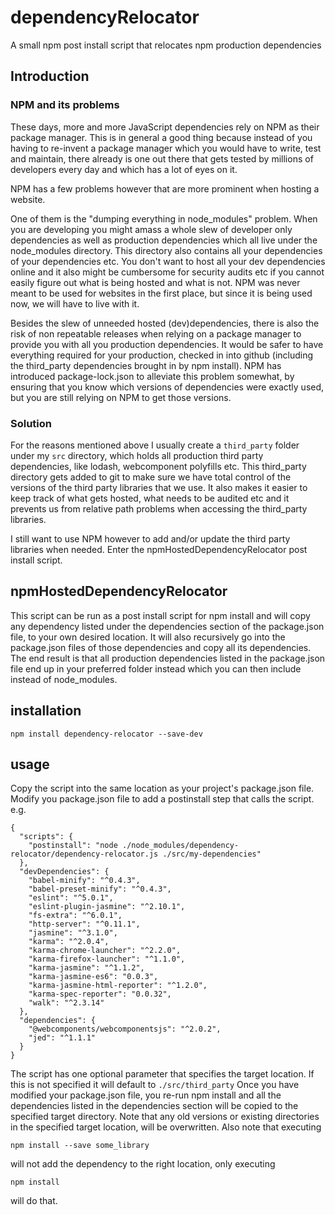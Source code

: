 # dependencyRelocator
A small npm post install script that relocates npm production dependencies

## Introduction
### NPM and its problems
These days, more and more JavaScript dependencies rely on NPM as their package manager.
This is in general a good thing because instead of you having to re-invent a package manager which you would have to write, test and maintain,
there already is one out there that gets tested by millions of developers every day and which has a lot of eyes on it.

NPM has a few problems however that are more prominent when hosting a website.

One of them is the "dumping everything in node_modules" problem.
When you are developing you might amass a whole slew of developer only dependencies as well as production dependencies which
all live under the node_modules directory. This directory also contains all your dependencies of your dependencies etc.
You don't want to host all your dev dependencies online and it also might be cumbersome for security audits etc if you cannot easily figure out what is being hosted and what is not.
NPM was never meant to be used for websites in the first place, but since it is being used now, we will have to live with it.

Besides the slew of unneeded hosted (dev)dependencies, there is also the risk of non repeatable releases when relying on a package manager to
provide you with all you production dependencies. It would be safer to have everything required for your production, checked in into github (including the third_party dependencies brought in by npm install).
NPM has introduced package-lock.json to alleviate this problem somewhat, by ensuring that you know which versions of dependencies were exactly used, but you are still relying on NPM to get those versions.

### Solution
For the reasons mentioned above I usually create a ```third_party``` folder under my ```src``` directory, which holds all production third party dependencies, like lodash, webcomponent polyfills etc.
This third_party directory gets added to git to make sure we have total control of the versions of the third party libraries that we use.
It also makes it easier to keep track of what gets hosted, what needs to be audited etc and it prevents us from relative path problems when accessing the third_party libraries.

I still want to use NPM however to add and/or update the third party libraries when needed.
Enter the npmHostedDependencyRelocator post install script.

## npmHostedDependencyRelocator
This script can be run as a post install script for npm install and will copy any dependency listed under the dependencies section of the package.json file, to your own desired location.
It will also recursively go into the package.json files of those dependencies and copy all its dependencies.
The end result is that all production dependencies listed in the package.json file end up in your preferred folder instead which you can then include instead of node_modules.

## installation
```
npm install dependency-relocator --save-dev
```

## usage
Copy the script into the same location as your project's package.json file.
Modify you package.json file to add a postinstall step that calls the script. e.g.
```
{
  "scripts": {
    "postinstall": "node ./node_modules/dependency-relocator/dependency-relocator.js ./src/my-dependencies"
  },
  "devDependencies": {
    "babel-minify": "^0.4.3",
    "babel-preset-minify": "^0.4.3",
    "eslint": "^5.0.1",
    "eslint-plugin-jasmine": "^2.10.1",
    "fs-extra": "^6.0.1",
    "http-server": "^0.11.1",
    "jasmine": "^3.1.0",
    "karma": "^2.0.4",
    "karma-chrome-launcher": "^2.2.0",
    "karma-firefox-launcher": "^1.1.0",
    "karma-jasmine": "^1.1.2",
    "karma-jasmine-es6": "0.0.3",
    "karma-jasmine-html-reporter": "^1.2.0",
    "karma-spec-reporter": "0.0.32",
    "walk": "^2.3.14"
  },
  "dependencies": {
    "@webcomponents/webcomponentsjs": "^2.0.2",
    "jed": "^1.1.1"
  }
}
```

The script has one optional parameter that specifies the target location. If this is not specified it will default to ```./src/third_party```
Once you have modified your package.json file, you re-run npm install and all the dependencies listed in the dependencies section will be copied to the specified target directory.
Note that any old versions or existing directories in the specified target location, will be overwritten.
Also note that executing
```
npm install --save some_library
```
will not add the dependency to the right location, only executing
```
npm install
```
will do that.
